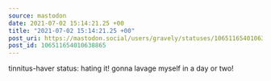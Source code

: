 ```yaml
---
source: mastodon
date: 2021-07-02 15:14:21.25 +00
title: "2021-07-02 15:14:21.25 +00"
post_uri: https://mastodon.social/users/gravely/statuses/106511654010638865
post_id: 106511654010638865
---
```

tinnitus-haver status: hating it! gonna lavage myself in a day or two!


